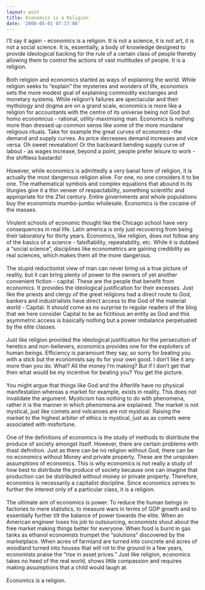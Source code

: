 ```yaml
---
layout: post
title: Economics is a Religion
date: '2008-05-01 07:17:00'
---
```


<div dir="ltr" style="text-align: left;" trbidi="on">
I&rsquo;ll say it again - economics is a religion. It is not a science, it is not art, it is not a social science. It is, essentially, a body of knowledge designed to provide ideological backing for the rule of a certain class of people thereby allowing them to control the actions of vast multitudes of people. It is a religion.
<br/><br/>
Both religion and economics started as ways of explaining the world. While religion seeks to &ldquo;explain&rdquo; the mysteries and wonders of life, economics sets the more modest goal of explaining commodity exchanges and monetary systems. While religion&rsquo;s failures are spectacular and their mythology and dogma are on a grand scale, economics is more like a religion for accountants with the centre of its universe being not God but homo economicus - rational, utility-maximising man.
Economics is nothing more than dressed up common sense like some of the more mundane religious rituals. Take for example the great curves of economics -the demand and supply curves. As price decreases demand increases and vice versa. Oh sweet revealation! Or the backward bending supply curve of labout - as wages increase, beyond a point, people prefer leisure to work - the shiftless bastards!
<br/><br/>
However, while economics is admittedly a very banal form of religion, it is actually the most dangerous religion alive. For one, no one considers it to be one. The mathematical symbols and complex  equations that abound in its liturgies give it a thin veneer of respactability, something scientific and appropriate for the 21st century. Entire governments and whole populations buy the economists mumbo-jumbo wholesale. Economics is the cocaine of the masses.
<br/><br/>
Virulent schools of economic thought like the Chicago school have very consequences in real life. Latin america is only just recovering from being their laboratory for thirty years. Economics, like religion, does not follow any of the basics of a science - falsifiability, repeatability, etc. While it is dubbed a &ldquo;social science&rdquo;, disciplines like econometrics are gaining credibility as real sciences, which makes them all the more dangerous.
<br/><br/>
The stupid reductionist view of man can never bring us a true picture of reality, but it can bring plenty of power to the owners of yet another convenient fiction - capital. These are the people that benefit from economics. It provides the ideological justification for their excesses. Just like the priests and clergy of the great religions had a direct route to God, bankers and industrialists have direct access to the God of the material world - Capital. It should come as no surprise to regular readers of the blog that we here consider Capital to be as fictitious an entity as God and this asymmetric access is basically nothing but a power imbalance perpetuated by the elite classes.
<br/><br/>
Just like religion provided the ideological justification for the persecution of heretics and non-believers, economics provides one for the exploiters of human beings. Efficiency is paramount they say, so sorry for beating you with a stick but the economists say its for your own good. I don&rsquo;t like it any more than you do. What? All the money I&rsquo;m making? But if I don&rsquo;t get that then what would be my incentive for beating you? You get the picture.
<br/><br/>
You might argue that things like God and the Afterlife have no physical manifestation whereas a market for example, exists in reality. This does not invalidate the argument. Mysticism has nothing to do with phenomena, rather it is the manner in which phenomena are explained. The market is not mystical, just like comets and volcanoes are not mystical. Raising the market to the highest arbiter of ethics is mystical, just as as comets were associated with misfortune.
<br/><br/>
One of the definitions of economics is the study of methods to distribute the produce of society amongst itself. However, there are certain problems with thast definition. Just as there can be no religion without God, there can be no economics without Money and private property.  These are the unspoken assumptions of economics. This is why economics is not really a study of how best to distribute the produce of society because one can imagine that production can be distributed without money or private property. Therefore, economics is necessarily a capitalist discipline. Since economics serves to further the interest only of a particular class, it is  a religion.
<br/><br/>
The ultimate aim of economics is power. To reduce the human beings in factories to mere statistics, to measure wars in terms of GDP growth and to essentially further tilt the balance of power towards the elite. When an American engineer loses his job to outsourcing, economists shout about the free market making things better for everyone. When food is burnt in gas tanks as ethanol economists trumpet the &ldquo;solutions&rdquo; discovered by the marketplace. When acres of farmland are turned into concrete and acres of woodland turned into houses that will rot to the ground in a few years, economists praise the &ldquo;rise in asset prices.&rdquo; Just like religion, economics takes no heed of the real world, shows little compassion and requires making assumptions that a child would laugh at.
<br/><br/>
Economics is a religion.</div>